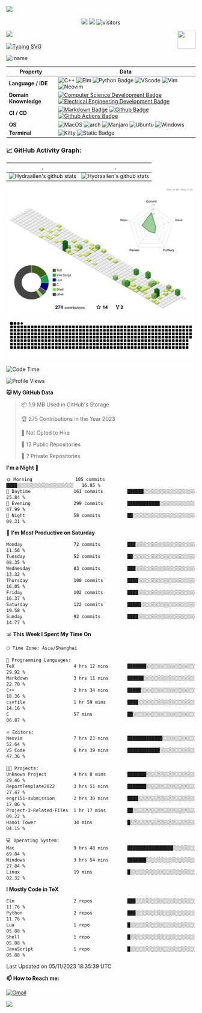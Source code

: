 ![](assets/Bottom_up.svg)

<!--   my-icons -->

<p align="center">
    <a href="https://github.com/Hydraallen/Hydraallen"><img src="https://img.shields.io/badge/status-updating-brightgreen.svg"></a>
    <a href="https://github.com/Hydraallen/Hydraallen/graphs/contributors"><img src="https://img.shields.io/github/contributors/Hydraallen/Hydraallen?color=blue"></a>
    <img src="https://visitor-badge.laobi.icu/badge?page_id=Hydraallen.Hydraallen" alt="visitors"/>   
</p>

<!--   my-header-img -->
![](./src/header_.png)
<a href="https://www.python.org/"><img src="https://upload.wikimedia.org/wikipedia/commons/c/c3/Python-logo-notext.svg" align="right" height="48" width="48" ></a>


<!--   my-ticker -->    
[![Typing SVG](https://readme-typing-svg.herokuapp.com?color=%2336BCF7&center=true&vCenter=true&width=600&lines=Hi+there+👋,+I+am+Hydraalen;+Welcome+to+My+Profile!;Over+some+years+of+programming+experience;Always+learning+new+things+;Machine+learning+enthusiast+)](https://git.io/typing-svg)

![:name](https://count.getloli.com/get/@:Hydraallen?theme=rule34)
<!--   my-skils -->

| Property                                        | Data                                                         |
| ----------------------------------------------- | ------------------------------------------------------------ |
| **Language / IDE**                              | ![C++](https://img.shields.io/badge/C%2B%2B-3776AB?logo=cplusplus&logoColor=%2300599C)  ![Elm](https://img.shields.io/badge/Elm-3776AB?logo=elm&logoColor=%231293D8&link=https%3A%2F%2Felm-lang.org%2F)  ![Python Badge](https://img.shields.io/badge/-Python-3776AB?style=flat&logo=Python&logoColor=white)  ![VScode](https://img.shields.io/badge/VSCode-3776AB?logo=visualstudiocode&logoColor=%23007ACC&link=https%3A%2F%2Fcode.visualstudio.com%2F)  ![Vim](https://img.shields.io/badge/Vim-3776AB?logo=vim&logoColor=%23019733&link=https%3A%2F%2Fgithub.com%2FHydraallen%2FVim-Workshop)  ![Neovim](https://img.shields.io/badge/Neovim-3776AB?logo=neovim&logoColor=%2357A143&link=https%3A%2F%2Fgithub.com%2FHydraallen%2FVim-Workshop) |
| **Domain Knownledge**                           | [![Computer Science Development Badge](https://img.shields.io/badge/-Computer%20Science-FAB040?style=flat&logoColor=white)](https://github.com/search?q=user%3ABEPb&type=Repositories) [![Electrical Engineering Development Badge](https://img.shields.io/badge/-Electrical%20Engineering-4C8CBF?style=flat&logoColor=white)](https://github.com/search?q=user%3ABEPb&type=Repositories) |
| **CI / CD**                                     | [![Markdown Badge](https://img.shields.io/badge/-Markdown-2088FF?style=flat&logo=Markdown&logoColor=white)](https://github.com/BEPb/BEPb) [![Github Badge](https://img.shields.io/badge/-Github%20-2088FF?style=flat&logo=Github&logoColor=white)](https://github.com/BEPb/BEPb) [![Github Actions Badge](https://img.shields.io/badge/-Git%20-2088FF?style=flat&logo=Git&logoColor=white)](https://github.com/BEPb/BEPb) |
| **OS**                                          | ![MacOS](https://img.shields.io/badge/MacOS-white?style=flat-square%26amp&logo=macos&logoColor=%23000000) ![arch](https://img.shields.io/badge/Arch-black?style=flat-square%26amp&logo=archlinux&logoColor=%231793D1) ![Manjaro](https://img.shields.io/badge/Manjaro-black?style=flat-square%26amp&logo=manjaro&logoColor=%2335BF5C) ![Ubuntu](https://img.shields.io/badge/Ubuntu-black?style=flat-square%26amp&logo=ubuntu&logoColor=%23E95420) ![Windows](https://img.shields.io/badge/Windows-black?style=flat-square%26amp&logo=windows&logoColor=%230078D4)|
| **Terminal**                                          | ![Kitty](https://img.shields.io/badge/Kitty-white?style=flat-square%26amp&link=https%3A%2F%2Fgithub.com%2Fkovidgoyal%2Fkitty) ![Static Badge](https://img.shields.io/badge/iterm2-white?style=flat-square%26amp&logo=iterm2&logoColor=%23000000&link=https%3A%2F%2Fgithub.com%2Fkovidgoyal%2Fkitty)|



<!--   GitHub stats graph -->
### 📈 GitHub Activity Graph:


| .                                                                                                                                       | .                                                                                                                         |
|-----------------------------------------------------------------------------------------------------------------------------------------|---------------------------------------------------------------------------------------------------------------------------|
| ![Hydraallen's github stats](https://github-readme-stats.vercel.app/api?username=Hydraallen&show_icons=true&theme=radical&include_all_commits=true) | ![Hydraallen's github stats](https://github-readme-stats.vercel.app/api/top-langs/?username=Hydraallen&theme=radical&layout=compact) |



<!--   profile-green-animate -->

![](./profile-3d-contrib/profile-green-animate.svg)

<!--   grid-snake -->
![](https://github.com/Hydraallen/Hydraallen/blob/output/github-contribution-grid-snake.svg)

<!--START_SECTION:waka-->
![Code Time](http://img.shields.io/badge/Code%20Time-69%20hrs%2058%20mins-blue)

![Profile Views](http://img.shields.io/badge/Profile%20Views-0-blue)

**🐱 My GitHub Data** 

> 📦 1.9 MB Used in GitHub's Storage 
 > 
> 🏆 275 Contributions in the Year 2023
 > 
> 🚫 Not Opted to Hire
 > 
> 📜 13 Public Repositories 
 > 
> 🔑 7 Private Repositories 
 > 
**I'm a Night 🦉** 

```text
🌞 Morning                105 commits         ████░░░░░░░░░░░░░░░░░░░░░   16.85 % 
🌆 Daytime                161 commits         ██████░░░░░░░░░░░░░░░░░░░   25.84 % 
🌃 Evening                299 commits         ████████████░░░░░░░░░░░░░   47.99 % 
🌙 Night                  58 commits          ██░░░░░░░░░░░░░░░░░░░░░░░   09.31 % 
```
📅 **I'm Most Productive on Saturday** 

```text
Monday                   72 commits          ███░░░░░░░░░░░░░░░░░░░░░░   11.56 % 
Tuesday                  52 commits          ██░░░░░░░░░░░░░░░░░░░░░░░   08.35 % 
Wednesday                83 commits          ███░░░░░░░░░░░░░░░░░░░░░░   13.32 % 
Thursday                 100 commits         ████░░░░░░░░░░░░░░░░░░░░░   16.05 % 
Friday                   102 commits         ████░░░░░░░░░░░░░░░░░░░░░   16.37 % 
Saturday                 122 commits         █████░░░░░░░░░░░░░░░░░░░░   19.58 % 
Sunday                   92 commits          ████░░░░░░░░░░░░░░░░░░░░░   14.77 % 
```


📊 **This Week I Spent My Time On** 

```text
🕑︎ Time Zone: Asia/Shanghai

💬 Programming Languages: 
TeX                      4 hrs 12 mins       ███████░░░░░░░░░░░░░░░░░░   29.92 % 
Markdown                 3 hrs 11 mins       ██████░░░░░░░░░░░░░░░░░░░   22.70 % 
C++                      2 hrs 34 mins       █████░░░░░░░░░░░░░░░░░░░░   18.36 % 
csvfile                  1 hr 59 mins        ████░░░░░░░░░░░░░░░░░░░░░   14.16 % 
C                        57 mins             ██░░░░░░░░░░░░░░░░░░░░░░░   06.87 % 

🔥 Editors: 
Neovim                   7 hrs 23 mins       █████████████░░░░░░░░░░░░   52.64 % 
VS Code                  6 hrs 39 mins       ████████████░░░░░░░░░░░░░   47.36 % 

🐱‍💻 Projects: 
Unknown Project          4 hrs 8 mins        ███████░░░░░░░░░░░░░░░░░░   29.46 % 
ReportTemplate2022       3 hrs 51 mins       ███████░░░░░░░░░░░░░░░░░░   27.47 % 
engr151-submission       2 hrs 30 mins       ████░░░░░░░░░░░░░░░░░░░░░   17.86 % 
Project-3-Related-Files  1 hr 17 mins        ██░░░░░░░░░░░░░░░░░░░░░░░   09.22 % 
Hanoi Tower              34 mins             █░░░░░░░░░░░░░░░░░░░░░░░░   04.15 % 

💻 Operating System: 
Mac                      9 hrs 48 mins       █████████████████░░░░░░░░   69.84 % 
Windows                  3 hrs 54 mins       ███████░░░░░░░░░░░░░░░░░░   27.84 % 
Linux                    19 mins             █░░░░░░░░░░░░░░░░░░░░░░░░   02.32 % 
```

**I Mostly Code in TeX** 

```text
Elm                      2 repos             ███░░░░░░░░░░░░░░░░░░░░░░   11.76 % 
Python                   2 repos             ███░░░░░░░░░░░░░░░░░░░░░░   11.76 % 
Lua                      1 repo              █░░░░░░░░░░░░░░░░░░░░░░░░   05.88 % 
Shell                    1 repo              █░░░░░░░░░░░░░░░░░░░░░░░░   05.88 % 
JavaScript               1 repo              █░░░░░░░░░░░░░░░░░░░░░░░░   05.88 % 
```




 Last Updated on 05/11/2023 18:35:39 UTC
<!--END_SECTION:waka-->




**📫 How to Reach me:**
<p align="left">
<a href="mailto:allen_wr@126.com" target="blank"><img align="center" src="https://raw.githubusercontent.com/BEPb/BEPb/master/assets/gmail.svg" alt="Gmail" height="30" width="30" /></a>
</p>



</p>


![](assets/Bottom_down.svg)
